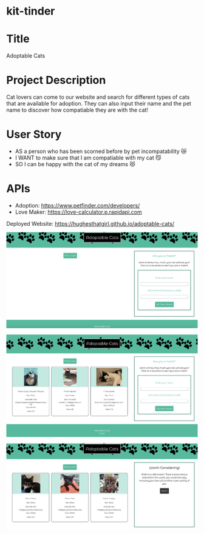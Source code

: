 # kit-tinder

# Title
Adoptable Cats

# Project Description
Cat lovers can come to our website and search for different types of cats that are available for adoption. They can also input their name and the pet name to discover how compatiable they are with the cat! 

# User Story
* AS a person who has been scorned before by pet incompatability :crying_cat_face:
* I WANT to make sure that I am compatiable with my cat :smirk_cat:
* SO I can be happy with the cat of my dreams :heart_eyes_cat:

# APIs
* Adoption: https://www.petfinder.com/developers/
* Love Maker: https://love-calculator.p.rapidapi.com

Deployed Website: https://hughesthatgirl.github.io/adoptable-cats/

![Screenshot of page load](./images/screen_shot_2021-01-18_at_1.04.21_pm.png)

![Screenshot of page after button click](./images/screen_shot_2021-01-18_at_12.54.04_pm.png)

![Screenshot of page after rendering pet compatability](./images/screen_shot_2021-01-18_at_12.57.26_pm.png)